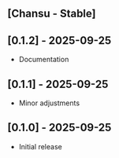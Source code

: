 ## [Chansu - Stable]

## [0.1.2] - 2025-09-25

- Documentation

## [0.1.1] - 2025-09-25

- Minor adjustments

## [0.1.0] - 2025-09-25

- Initial release
